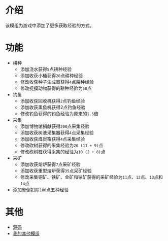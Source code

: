 ﻿# 介绍

该模组为游戏中添加了更多获取经验的方式。

# 功能

- 耕种
    - 添加浇水获得`5`点耕种经验
    - 添加收获小桶获得`20`点耕种经验
    - 修改收获种子生成器获得`4`点耕种经验
    - 修改抚摸动物获得的耕种经验为`50`点
- 钓鱼
    - 添加收获回收机获得`2`点钓鱼经验
    - 添加收获熏鱼机获得2点钓鱼经验
    - 修改钓鱼获得的钓鱼经验为原来的`1.5`倍
- 采集
    - 添加博物馆捐献获得`200`点采集经验
    - 添加收获树液采集器获得`4`点采集经验
    - 添加收获煤炭窑获得`4`点采集经验
    - 修改砍树获得的采集经验为`20 (11 + 9)`点
    - 修改砍树桩获得采集的经验为`10 (2 + 8)`点
- 采矿
    - 添加收获熔炉获得`7`点采矿经验
    - 添加收获重型熔炉获得`35`点采矿经验
    - 修改采集铜矿、铁矿、金矿和铱矿获得的采矿经验为`11`点、`12`点、`13`点和`14`点
- 添加晕倒扣除`100`点五种经验

# 其他

- [源码](https://github.com/weizinai/StardewValleyMods)
- [我的其他模组](https://next.nexusmods.com/profile/weizinai/mods?gameId=1303)